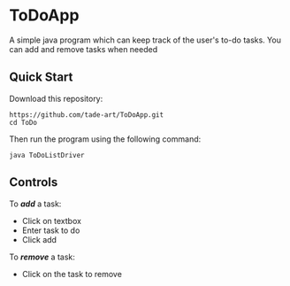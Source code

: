 # ToDoApp
A simple java program which can keep track of the user's to-do tasks. You can add and remove tasks when needed

## Quick Start
Download this repository:
```
https://github.com/tade-art/ToDoApp.git
cd ToDo
```
Then run the program using the following command:
```
java ToDoListDriver
```

## Controls
To ***add*** a task:
+ Click on textbox
+ Enter task to do
+ Click add

To ***remove*** a task:
+ Click on the task to remove
